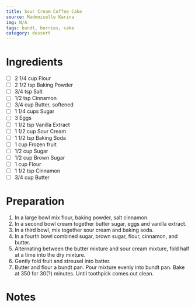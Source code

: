 ```yaml
---
title: Sour Cream Coffee Cake
source: Madmoiselle Karina
img: N/A
tags: bundt, berries, cake
category: dessert
---
```




Ingredients
===========

* [ ] 2 1/4 cup       Flour
* [ ] 2 1/2 tsp       Baking Powder
* [ ] 3/4 tsp         Salt
* [ ] 1/2 tsp         Cinnamon
* [ ] 3/4 cup         Butter, softened
* [ ] 1 1/4 cups      Sugar
* [ ] 3               Eggs
* [ ] 1 1/2 tsp       Vanilla Extract
* [ ] 1 1/2 cup       Sour Cream
* [ ] 1 1/2 tsp       Baking Soda
* [ ] 1 cup           Frozen fruit
* [ ] 1/2 cup         Sugar
* [ ] 1/2 cup         Brown Sugar
* [ ] 1 cup           Flour
* [ ] 1 1/2 tsp       Cinnamon
* [ ] 3/4 cup         Butter

Preparation
===========
1. In a large bowl mix flour, baking powder, salt cinnamon.
2. In a second bowl cream together butter sugar, eggs and vanilla extract.
3. In a third bowl, mix together sour cream and baking soda.
4. In a fourth bowl combined sugar, brown sugar, flour, cinnamon, and butter.
4. Alternating between the butter mixture and sour cream mixture, fold half at a time into the dry mixture.
5. Gently fold fruit and streusel into batter.
6. Butter and flour a bundt pan. Pour mixture evenly into bundt pan. Bake at 350 for 30(?) minutes. Until toothpick comes out clean.

Notes
=====
